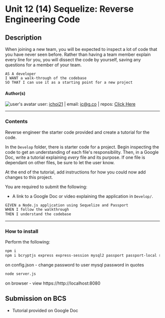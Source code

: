# Unit 12 (14) Sequelize: Reverse Engineering Code

## Description

When joining a new team, you will be expected to inspect a lot of code that you have never seen before. Rather than having a team member explain every line for you, you will dissect the code by yourself, saving any questions for a member of your team.

```
AS A developer
I WANT a walk-through of the codebase
SO THAT I can use it as a starting point for a new project
```

#### Author(s)

![user's avatar](https://avatars.githubusercontent.com/u/58826890?v=4&s=100)
user: [ichoi21](https://github.com/ichoi21) | email: ic@g.co | repos: [Click Here](https://github.com/ichoi21?tab=repositories)

---

### Contents

Reverse engineer the starter code provided and create a tutorial for the code.

In the `Develop` folder, there is starter code for a project. Begin inspecting the code to get an understanding of each file's responsibility. Then, in a Google Doc, write a tutorial explaining _every_ file and its purpose. If one file is dependant on other files, be sure to let the user know.

At the end of the tutorial, add instructions for how you could now add changes to this project.

You are required to submit the following:

- A link to a Google Doc or video explaining the application in `Develop/`.

```md
GIVEN a Node.js application using Sequelize and Passport
WHEN I follow the walkthrough
THEN I understand the codebase
```

---

### How to install

Perform the following:

```bash
npm i
npm i bcryptjs express express-session mysql2 passport passport-local sequelize sequelize-cli  (only if necessary)
```

on config.json - change password to user mysql password in quotes

```bash
node server.js
```

on browser - view https://http://localhost:8080

## Submission on BCS

- Tutorial provided on Google Doc
